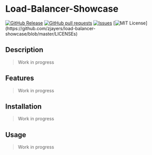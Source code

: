 # Load-Balancer-Showcase
[![GitHub Release](https://img.shields.io/github/release/zjayers/load-balancer-showcase.svg?style=flat)]()
[![GitHub pull requests](https://img.shields.io/github/issues-pr/zjayers/load-balancer-showcase.svg?style=flat)]()
[![Issues](https://img.shields.io/github/issues-raw/zjayers/load-balancer-showcase.svg?maxAge=25000)](https://github.com/zjayers/load-balancer-showcase/issues)
[![MIT License](https://img.shields.io/apm/l/atomic-ui.svg?)](https://github.com/zjayers/load-balancer-showcase/blob/master/LICENSEs)

## Description

> Work in progress

## Features

> Work in progress

## Installation

> Work in progress

## Usage

> Work in progress